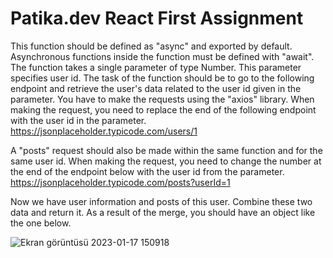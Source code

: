 # Patika.dev React First Assignment

This function should be defined as "async" and exported by default. Asynchronous functions inside the function must be defined with "await".
The function takes a single parameter of type Number. This parameter specifies user id.
The task of the function should be to go to the following endpoint and retrieve the user's data related to the user id given in the parameter. You have to make the requests using the "axios" library. When making the request, you need to replace the end of the following endpoint with the user id in the parameter.
https://jsonplaceholder.typicode.com/users/1

A "posts" request should also be made within the same function and for the same user id. When making the request, you need to change the number at the end of the endpoint below with the user id from the parameter.
https://jsonplaceholder.typicode.com/posts?userId=1

Now we have user information and posts of this user. Combine these two data and return it. As a result of the merge, you should have an object like the one below.

![Ekran görüntüsü 2023-01-17 150918](https://user-images.githubusercontent.com/73519789/215734018-5cb4bbb6-4799-4511-b64b-fd99d9fc7447.png)
